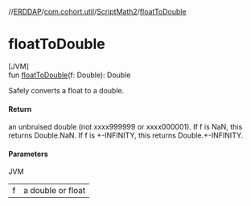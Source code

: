 //[ERDDAP](../../../index.md)/[com.cohort.util](../index.md)/[ScriptMath2](index.md)/[floatToDouble](float-to-double.md)

# floatToDouble

[JVM]\
fun [floatToDouble](float-to-double.md)(f: Double): Double

Safely converts a float to a double.

#### Return

an unbruised double (not xxxx999999 or xxxx000001). If f is NaN, this returns Double.NaN. If f is +-INFINITY, this returns Double.+-INFINITY.

#### Parameters

JVM

| | |
|---|---|
| f | a double or float |